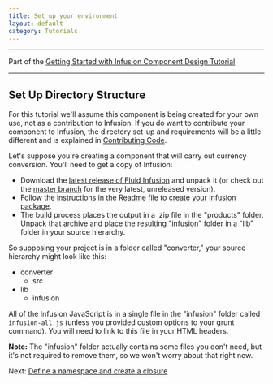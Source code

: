 ```yaml
---
title: Set up your environment
layout: default
category: Tutorials
---
```


---
Part of the [Getting Started with Infusion Component Design Tutorial](GettingStartedWithInfusion.md)

---

## Set Up Directory Structure ##

For this tutorial we'll assume this component is being created for your own use, not as a contribution to Infusion. If you do want to contribute your component to Infusion, the directory set-up and requirements will be a little different and is explained in [Contributing Code](http://wiki.fluidproject.org/display/fluid/Contributing+Code).

Let's suppose you're creating a component that will carry out currency conversion. You'll need to get a copy of Infusion:
* Download the [latest release of Fluid Infusion](https://github.com/fluid-project/infusion/releases/) and unpack it (or check out the [master branch](https://github.com/fluid-project/infusion) for the very latest, unreleased version).
* Follow the instructions in the [Readme file](https://github.com/fluid-project/infusion/blob/master/README.md) to [create your Infusion package](https://github.com/fluid-project/infusion/blob/master/README.md#how-do-i-create-an-infusion-package).
* The build process places the output in a .zip file in the "products" folder. Unpack that archive and place the resulting "infusion" folder in a "lib" folder in your source hierarchy.

So supposing your project is in a folder called "converter," your source hierarchy might look like this:
* converter
    * src
* lib
    * infusion

All of the Infusion JavaScript is in a single file in the "infusion" folder called ```infusion-all.js``` (unless you provided custom options to your grunt command). You will need to link to this file in your HTML headers.

<div class="infusion-docs-note"><strong>Note:</strong> The "infusion" folder actually contains some files you don't need, but it's not required to remove them, so we won't worry about that right now.</div>

Next: [Define a namespace and create a closure](DefineANamespaceAndCreateAClosure.md)

